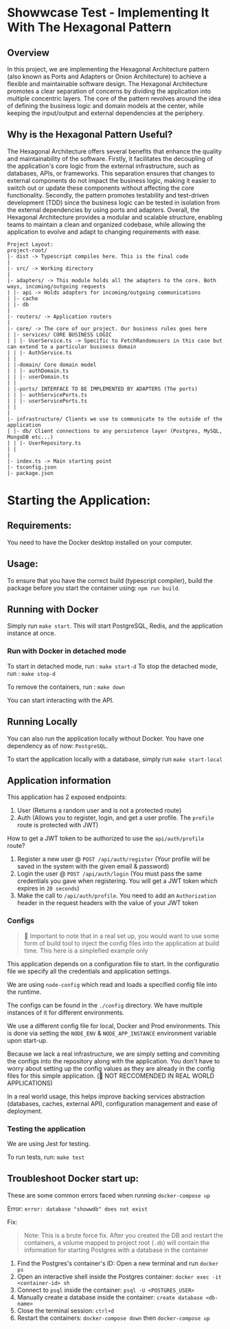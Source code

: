 # Showwcase Test - Implementing It With The Hexagonal Pattern

## Overview

In this project, we are implementing the Hexagonal Architecture pattern (also known as Ports and Adapters or Onion Architecture) to achieve a flexible and maintainable software design. The Hexagonal Architecture promotes a clear separation of concerns by dividing the application into multiple concentric layers. The core of the pattern revolves around the idea of defining the business logic and domain models at the center, while keeping the input/output and external dependencies at the periphery.

## Why is the Hexagonal Pattern Useful?

The Hexagonal Architecture offers several benefits that enhance the quality and maintainability of the software. Firstly, it facilitates the decoupling of the application's core logic from the external infrastructure, such as databases, APIs, or frameworks. This separation ensures that changes to external components do not impact the business logic, making it easier to switch out or update these components without affecting the core functionality. Secondly, the pattern promotes testability and test-driven development (TDD) since the business logic can be tested in isolation from the external dependencies by using ports and adapters. Overall, the Hexagonal Architecture provides a modular and scalable structure, enabling teams to maintain a clean and organized codebase, while allowing the application to evolve and adapt to changing requirements with ease.

```
Project Layout:
project-root/
|- dist -> Typescript compiles here. This is the final code
|
|- src/ -> Working directory
|
|- adapters/ -> This module holds all the adapters to the core. Both ways, incoming/outgoing requests
| |- api -> Holds adapters for incoming/outgoing communications
| |- cache
| |- db
|
|- routers/ -> Application routers
|
|- core/ -> The core of our project. Our business rules goes here
| |- services/ CORE BUSINESS LOGIC
| | |- UserService.ts -> Specific to FetchRandomusers in this case but can extend to a particular business domain
| | |- AuthService.ts
| |
| |-domain/ Core domain model
| | |- authDomain.ts
| | |- userDomain.ts
| |
| |-ports/ INTERFACE TO BE IMPLEMENTED BY ADAPTERS (The ports)
| | |- authServicePorts.ts
| | |- userServicePorts.ts
| |
|
|- infrastructure/ Clients we use to communicate to the outside of the application
| |- db/ Client connections to any persistence layer (Postgres, MySQL, MongoDB etc...)
| | |- UserRepository.ts
| |
|
|- index.ts -> Main starting point
|- tsconfig.json
|- package.json
```

# Starting the Application:

## Requirements:

You need to have the Docker desktop installed on your computer.

## Usage:

To ensure that you have the correct build (typescript compiler), build the package before you start the container using: `npm run build`.

## Running with Docker

Simply run `make start`.
This will start PostgreSQL, Redis, and the application instance at once.

### Run with Docker in detached mode

To start in detached mode, run : `make start-d`
To stop the detached mode, run : `make stop-d`

To remove the containers, run : `make down`

You can start interacting with the API.

## Running Locally

You can also run the application locally without Docker.
You have one dependency as of now: `PostgreSQL`.

To start the application locally with a database, simply run `make start-local`

## Application information

This application has 2 exposed endpoints:

1. User (Returns a random user and is not a protected route)
2. Auth (Allows you to register, login, and get a user profile. The `profile` route is protected with JWT)

How to get a JWT token to be authorized to use the `api/auth/profile` route?

1. Register a new user @ `POST /api/auth/register` (Your profile will be saved in the system with the given email & password)
2. Login the user @ `POST /api/auth/login` (You must pass the same credentials you gave when registering. You will get a JWT token which expires in `20 seconds`)
3. Make the call to `/api/auth/profile`. You need to add an `Authorization` header in the request headers with the value of your JWT token

### Configs

> 🚨 Important to note that in a real set up, you would want to use some form of build tool to inject the config files into the application at build time. This here is a simplefied example only

This application depends on a configuration file to start.
In the configuratio file we specify all the credentials and application settings.

We are using `node-config` which read and loads a specified config file into the runtime.

The configs can be found in the `./config` directory.
We have multiple instances of it for different environments.

We use a different config file for local, Docker and Prod environments.
This is done via setting the `NODE_ENV` & `NODE_APP_INSTANCE` environment variable upon start-up.

Because we lack a real infrastructure, we are simply setting and commiting the configs into the repository along with the application. You don't have to worry about setting up the config values as they are already in the config files for this simple application. (🚨 NOT RECCOMENDED IN REAL WORLD APPLICATIONS)

In a real world usage, this helps improve backing services abstraction (databases, caches, external API), configuration management and ease of deployment.

### Testing the application

We are using Jest for testing.

To run tests, run: `make test`

## Troubleshoot Docker start up:

These are some common errors faced when running `docker-compose up`

Error: `error: database "showwdb" does not exist`

Fix:

> Note: This is a brute force fix. After you created the DB and restart the containers, a volume mapped to project root (`.db`) will contain the information for starting Postgres with a database in the container

1. Find the Postgres's container's ID: Open a new terminal and run `docker ps`
1. Open an interactive shell inside the Postgres container: `docker exec -it <container-id> sh`
1. Connect to `psql` inside the container: `psql -U <POSTGRES_USER>`
1. Manually create a database inside the container: `create database <db-name>`
1. Close the terminal session: `ctrl+d`
1. Restart the containers: `docker-compose down` then `docker-compose up`

